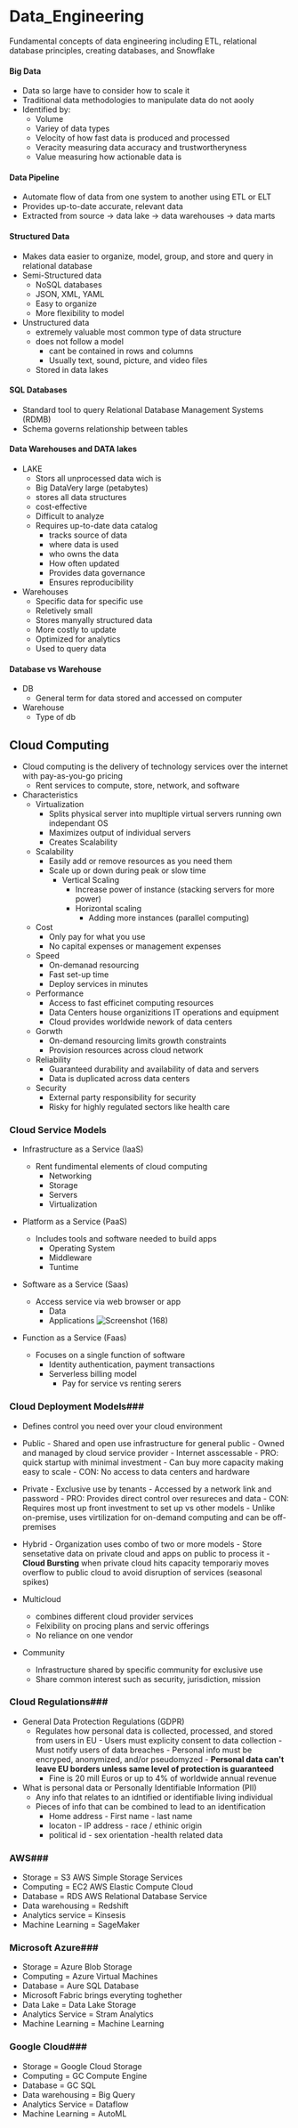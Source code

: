 # Data_Engineering
Fundamental concepts of data engineering including ETL, relational database principles, creating databases, and Snowflake
#### Big Data
- Data so large have to consider how to scale it
- Traditional data methodologies to manipulate data do not aooly
- Identified by:
    - Volume
    - Variey of data types
    - Velocity of how fast data is produced and processed
    - Veracity measuring data accuracy and trustwortheryness
    - Value measuring how actionable data is
#### Data Pipeline
- Automate flow of data from one system to another using ETL or ELT
- Provides up-to-date accurate, relevant data
- Extracted from source -> data lake -> data warehouses -> data marts
#### Structured Data
- Makes data easier to organize, model, group, and store and query in relational database
- Semi-Structured data
    - NoSQL databases
    - JSON, XML, YAML
    - Easy to organize
    - More flexibility to model
- Unstructured data
    - extremely valuable most common type of data structure
    - does not follow a model
        - cant be contained in rows and columns
        - Usually text, sound, picture, and video files
    - Stored in data lakes
#### SQL Databases
- Standard tool to query Relational Database Management Systems (RDMB)
- Schema governs relationship between tables
#### Data Warehouses and DATA lakes
- LAKE
    - Stors all unprocessed data wich is
    - Big DataVery large (petabytes)
    - stores all data structures
    - cost-effective
    - Difficult to analyze
    - Requires up-to-date data catalog
        - tracks source of data
        - where data is used
        - who owns the data
        - How often updated
        - Provides data governance
        - Ensures reproducibility
- Warehouses
    - Specific data for specific use
    - Reletively small
    - Stores manyally structured data
    - More costly to update
    - Optimized for analytics
    - Used to query data
 
#### Database vs Warehouse
- DB
    - General term for data stored and accessed on computer
- Warehouse
    - Type of db
## Cloud Computing
- Cloud computing is the delivery of technology services over the internet with pay-as-you-go pricing
    - Rent services to compute, store, network, and software
- Characteristics
    - Virtualization
        - Splits physical server into mupltiple virtual servers running own independant OS
        - Maximizes output of individual servers
        - Creates Scalability
    - Scalability
        - Easily add or remove resources as you need them
        - Scale up or down during peak or slow time
            - Vertical Scaling
                - Increase power of instance (stacking servers for more power)
              - Horizontal scaling
                - Adding more instances (parallel computing)
    - Cost
        - Only pay for what you use
        - No capital expenses or management expenses
    - Speed
        - On-demanad resourcing
        - Fast set-up time
        - Deploy services in minutes
    - Performance
        - Access to fast efficinet computing resources
        - Data Centers house organizitions IT operations and equipment
        - Cloud provides worldwide nework of data centers
    - Gorwth
        - On-demand resourcing limits growth constraints
        - Provision resources across cloud network
    - Reliability
        - Guaranteed durability and availability of data and servers
        - Data is duplicated across data centers
    - Security
        - External party responsibility for security
        - Risky for highly regulated sectors like health care
### Cloud Service Models
- Infrastructure as a Service (IaaS)
    - Rent fundimental elements of cloud computing
        - Networking
        - Storage
        - Servers
        - Virtualization
- Platform as a Service (PaaS)
    - Includes tools and software needed to build apps
        - Operating System
        - Middleware
        - Tuntime
- Software as a Service (Saas)
    - Access service via web browser or app
        - Data
        - Applications
  ![Screenshot (168)](https://github.com/bhammy27/Data_Engineering/assets/154477061/749a7809-cf7b-4c12-840e-644533b528ef)

- Function as a Service (Faas)
    - Focuses on a single function of software
        - Identity authentication, payment transactions
      - Serverless billing model
          - Pay for service vs renting serers
### Cloud Deployment Models###
- Defines control you need over your cloud environment
- Public
      - Shared and open use infrastructure for general public
      - Owned and managed by cloud service provider
      - Internet asscessable
      - PRO: quick startup with minimal investment
            - Can buy more capacity making easy to scale
      - CON: No access to data centers and hardware
      
- Private
      - Exclusive use by tenants
      - Accessed by a network link and password
      - PRO: Provides direct control over resureces and data
      - CON: Requires most up front investment to set up vs other models
      - Unlike on-premise, uses virtilization for on-demand computing  and can be off-premises
- Hybrid
      - Organization uses combo of two or more models
      - Store sensetative data on private cloud and apps on public to process it 
       - ****Cloud Bursting**** when private cloud hits capacity temporariy moves overflow to public cloud to avoid disruption of services (seasonal spikes)
- Multicloud
    - combines different cloud provider services
    - Felxibility on procing plans and servic offerings
    - No reliance on one vendor
- Community
    - Infrastructure shared by specific community for exclusive use
    - Share common interest such as security, jurisdiction, mission
### Cloud Regulations###
- General Data Protection Regulations (GDPR)
    - Regulates how personal data is collected, processed, and stored from users in EU
          - Users must explicity consent to data collection
          - Must notify users of data breaches
          - Personal info must be encryped, anonymized, and/or pseudomyzed
          - ****Personal data can't leave EU borders unless same level of protection is guaranteed****
      - Fine is 20 mill Euros or up to 4% of worldwide annual revenue
- What is personal data or Personally Identifiable Information (PII)
    - Any info that relates to an idntified or identifiable living individual
    - Pieces of info that can be combined to lead to an identification
        - Home address     - First name        - last name   
        - locaton          - IP address        - race / ethinic origin
        - political id     - sex orientation   -health related data
### AWS###
- Storage = S3 AWS Simple Storage Services
- Computing = EC2 AWS Elastic Compute Cloud
- Database = RDS AWS Relational Database Service
- Data warehousing = Redshift
- Analytics service = Kinsesis
- Machine Learning = SageMaker
### Microsoft Azure###
- Storage = Azure Blob Storage
- Computing = Azure Virtual Machines
- Database = Aure SQL Database
- Microsoft Fabric brings everyting toghether
- Data Lake = Data Lake Storage
- Analytics Service = Stram Analytics
- Machine Learning = Machine Learning
### Google Cloud###
- Storage = Google Cloud Storage
- Computing = GC Compute Engine
- Database = GC SQL
- Data warehousing = Big Query
- Analytics Service = Dataflow
- Machine Learning = AutoML
